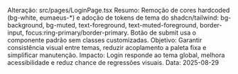 Alteração: src/pages/LoginPage.tsx
Resumo: Remoção de cores hardcoded (bg-white, eumaeus-*) e adoção de tokens de tema do shadcn/tailwind: bg-background, bg-muted, text-foreground, text-muted-foreground, border-input, focus:ring-primary/border-primary. Botão de submit usa o componente padrão sem classes customizadas.
Objetivo: Garantir consistência visual entre temas, reduzir acoplamento a paleta fixa e simplificar manutenção.
Impacto: Login responde ao tema global, melhora acessibilidade e reduz chance de regressões visuais.
Data: 2025-08-29
